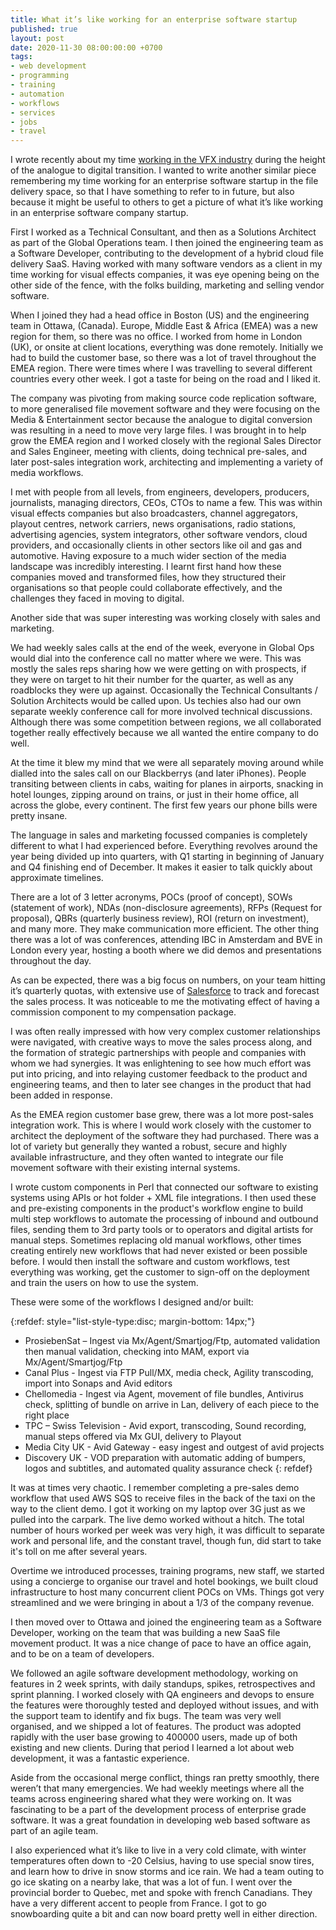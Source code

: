 ```yaml
---
title: What it’s like working for an enterprise software startup
published: true
layout: post
date: 2020-11-30 08:00:00:00 +0700
tags:
- web development
- programming
- training
- automation
- workflows
- services
- jobs
- travel
---
```

I wrote recently about my time [working in the VFX industry](https://blog.markjgsmith.com/2020/11/24/what-its-like-working-in-tech-in-the-visual-effects-industry.html ) during the height of the analogue to digital transition. I wanted to write another similar piece remembering my time working for an enterprise software startup in the file delivery space, so that I have something to refer to in future, but also because it might be useful to others to get a picture of what it’s like working in an enterprise software company startup.

First I worked as a Technical Consultant, and then as a Solutions Architect as part of the Global Operations team. I then joined the engineering team as a Software Developer, contributing to the development of a hybrid cloud file delivery SaaS. Having worked with many software vendors as a client in my time working for visual effects companies, it was eye opening being on the other side of the fence, with the folks building, marketing and selling vendor software.

When I joined they had a head office in Boston (US) and the engineering team in Ottawa, (Canada). Europe, Middle East & Africa (EMEA) was a new region for them, so there was no office. I worked from home in London (UK), or onsite at client locations, everything was done remotely. Initially we had to build the customer base, so there was a lot of travel throughout the EMEA region. There were times where I was travelling to several different countries every other week. I got a taste for being on the road and I liked it.

The company was pivoting from making source code replication software, to more generalised file movement software and they were focusing on the Media & Entertainment sector because the analogue to digital conversion was resulting in a need to move very large files. I was brought in to help grow the EMEA region and I worked closely with the regional Sales Director and Sales Engineer, meeting with clients, doing technical pre-sales, and later post-sales integration work, architecting and implementing a variety of media workflows.

I met with people from all levels, from engineers, developers, producers, journalists, managing directors, CEOs, CTOs to name a few. This was within visual effects companies but also broadcasters, channel aggregators, playout centres, network carriers, news organisations, radio stations, advertising agencies, system integrators, other software vendors, cloud providers, and occasionally clients in other sectors like oil and gas and automotive. Having exposure to a much wider section of the media landscape was incredibly interesting. I learnt first hand how these companies moved and transformed files, how they structured their organisations so that people could collaborate effectively, and the challenges  they faced in moving to digital.

Another side that was super interesting was working closely with sales and marketing. 

We had weekly sales calls at the end of the week, everyone in Global Ops would dial into the conference call no matter where we were. This was mostly the sales reps sharing how we were getting on with prospects, if they were on target to hit their number for the quarter, as well as any roadblocks they were up against. Occasionally the Technical Consultants / Solution Architects would be called upon. Us techies also had our own separate weekly conference call for more involved technical discussions. Although there was some competition between regions, we all collaborated together really effectively because we all wanted the entire company to do well.

At the time it blew my mind that we were all separately moving around while dialled into the sales call on our Blackberrys (and later iPhones). People transiting between clients in cabs, waiting for planes in airports, snacking in hotel lounges, zipping around on trains, or just in their home office, all across the globe, every continent. The first few years our phone bills were pretty insane.

The language in sales and marketing focussed companies is completely different to what I had experienced before. Everything revolves around the year being divided up into quarters, with Q1 starting in beginning of January and Q4 finishing end of December. It makes it easier to talk quickly about approximate timelines.

There are a lot of 3 letter acronyms, POCs (proof of concept), SOWs (statement of work), NDAs (non-disclosure agreements), RFPs (Request for proposal), QBRs (quarterly business review), ROI (return on investment), and many more.  They make communication more efficient. The other thing there was a lot of was conferences, attending IBC in Amsterdam and BVE in London every year, hosting a booth where we did demos and presentations throughout the day.

As can be expected, there was a big focus on numbers, on your team hitting it’s quarterly quotas, with extensive use of [Salesforce](https://en.m.wikipedia.org/wiki/Salesforce) to track and forecast the sales process. It was noticeable to me the motivating effect of having a commission component to my compensation package. 

I was often really impressed with how very complex customer relationships were navigated, with creative ways to move the sales process along, and the formation of strategic partnerships with people and companies with whom we had synergies. It was enlightening to see how much effort was put into pricing, and into relaying customer feedback to the product and engineering teams, and then to later see changes in the product that had been added in response.

As the EMEA region customer base grew, there was a lot more post-sales integration work. This is where I would work closely with the customer to architect the deployment of the software they had purchased. There was a lot of variety but generally they wanted a robust, secure and highly available infrastructure, and they often wanted to integrate our file movement software with their existing internal systems. 

I wrote custom components in Perl that connected our software to existing systems using APIs or hot folder + XML file integrations. I then used these and pre-existing components in the product's workflow engine to build multi step workflows to automate the processing of inbound and outbound files, sending them to 3rd party tools or to operators and digital artists for manual steps. Sometimes replacing old manual workflows, other times creating entirely new workflows that had never existed or been possible before. I would then install the software and custom workflows, test everything was working, get the customer to sign-off on the deployment and train the users on how to use the system.

These were some of the workflows I designed and/or built:

{:refdef: style="list-style-type:disc; margin-bottom: 14px;"}
- ProsiebenSat – Ingest via Mx/Agent/Smartjog/Ftp, automated validation then manual validation, checking into MAM, export via Mx/Agent/Smartjog/Ftp
- Canal Plus - Ingest via FTP Pull/MX, media check, Agility transcoding, import into Sonaps and Avid editors
- Chellomedia - Ingest via Agent, movement of file bundles, Antivirus check, splitting of bundle on arrive in Lan, delivery of each piece to the right place
- TPC – Swiss Television - Avid export, transcoding, Sound recording, manual steps offered via Mx GUI, delivery to Playout
- Media City UK - Avid Gateway - easy ingest and outgest of avid projects
- Discovery UK - VOD preparation with automatic adding of bumpers, logos and subtitles, and automated quality assurance check
{: refdef}

It was at times very chaotic. I remember completing a pre-sales demo workflow that used AWS SQS to receive files in the back of the taxi on the way to the client demo. I got it working on my laptop over 3G just as we pulled into the carpark. The live demo worked without a hitch. The total number of hours worked per week was very high, it was difficult to separate work and personal life, and the constant travel, though fun, did start to take it's toll on me after several years.

Overtime we introduced processes, training programs, new staff, we started using a concierge to organise our travel and hotel bookings, we built cloud infrastructure to host many concurrent client POCs on VMs. Things got very streamlined and we were bringing in about a 1/3 of the company revenue.

I then moved over to Ottawa and joined the engineering team as a Software Developer, working on the team that was building a new SaaS file movement product. It was a nice change of pace to have an office again, and to be on a team of developers. 

We followed an agile software development methodology, working on features in 2 week sprints, with daily standups, spikes, retrospectives and sprint planning. I worked closely with QA engineers and devops to ensure the features were thoroughly tested and deployed without issues, and with the support team to identify and fix bugs. The team was very well organised, and we shipped a lot of features. The product was adopted rapidly with the user base growing to 400000 users, made up of both existing and new clients. During that period I learned a lot about web development, it was a fantastic experience.

Aside from the occasional merge conflict, things ran pretty smoothly, there weren’t that many emergencies. We had weekly meetings where all the teams across engineering shared what they were working on. It was fascinating to be a part of the development process of enterprise grade software. It was a great foundation in developing web based software as part of an agile team.

I also experienced what it’s like to live in a very cold climate, with winter temperatures often down to -20 Celsius, having to use special snow tires, and learn how to drive in snow storms and ice rain. We had a team outing to go ice skating on a nearby lake, that was a lot of fun. I went over the provincial border to Quebec, met and spoke with french Canadians. They have a very different accent to people from France. I got to go snowboarding quite a bit and can now board pretty well in either direction.
